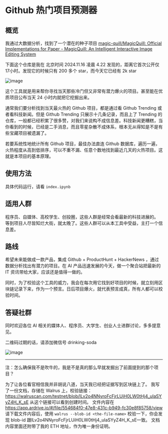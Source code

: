 # Github 热门项目预测器

## 概览
我通过大数据分析，找到了一个潜在的种子项目 [magic-quill/MagicQuill: Official Implementations for Paper - MagicQuill: An Intelligent Interactive Image Editing System](https://github.com/magic-quill/MagicQuill)

下面这个仓库是我在 北京时间 2024.11.16 凌晨 4.22 发现的，距离它首次公开仅 17小时。发现它的时候只有 200 多个 star，而今天它已经有 2k star

![image](https://github.com/user-attachments/assets/33187bbc-f6af-460d-9433-75ea07d89595)

这个工具就是用来帮你寻找当天那些冷门但又非常有潜力爆火的项目。甚至能在优质项目公布当天 24 小时内就把它挖掘出来。

通常我们要分析找到当天最火热的 Github 项目，都是通过看 Github Trending 或者看科技新闻。但是 Github Trending 只展示十几条记录，而且上了 Trending 的仓库，一般都已经积累了很多赞，对我们来说构不成信息差。科技新闻更糟糕，当你看到的时候，已经是二手消息，而且零星杂散​不成体系，根本无从得知是不是有些宝藏项目被遗漏了。

若要系统性地统计所有 Github 项目，最佳办法直连 Github 数据库，遍历一遍，火热程度从高到低排序，可以不重不漏、任意个数地找到最近几天的火热项目。这就是本项目的基本原理。

## 使用方法
具体代码运行，请看 `index.ipynb`

## 适用人群
程序员、自媒体、高校学生、创投圈，这些人群是经常会看最新的科技进展的。 等到项目人尽皆知烂大街，就太晚了。这些人群可以从本工具中受益，主打一个信息差。

## 路线
希望未来能做成一款产品，集成 Github + ProductHunt + HackerNews ，通过数据分析找出有潜力的项目。在 AI 产品迅速发展的今天，做一个聚合站把最新的 IT 资讯带给大家，应该还是值得一做的。

同时，为了校验这个工具的威力，我会在每次用它找到好项目的时候，就立刻用区块链记录下来，作为一个预言。日后项目爆火，就代表预言成真，所有人都可以校验时间。

## 答疑社群
同时欢迎各位 AI 相关的媒体人、程序员、大学生、创业人士进群讨论，多多提意见。

二维码过期的话，请添加微信号 drinking-soda

![image](https://github.com/user-attachments/assets/2f3ee764-304b-407e-80bf-f04d2d29cc8a)


--------------------------------

注：怎么确保我不是吹牛的，我是不是真的那么早就发掘出了前面提到的那个项目？

为了让各位看官相信我并非胡说八道，当天我已经把证据写到区块链上了。
我写了一份文档，存储在 Walrus 上，校验链接：https://walruscan.com/testnet/blob/lLv2o4NNyroFcFjrLUiH0LW0tHj4_ulaSYyZ4H_K_sE 从这个链接可以看到创建时间。
文件内容在 https://app.ardrive.io/#/file/554684f0-47e8-431c-b949-fc30e8f85758/view
请下载文件内容后，使用 `walrus --blob-id <the-file-name>` 校验一下，你会发现 blob-id 跟lLv2o4NNyroFcFjrLUiH0LW0tHj4_ulaSYyZ4H_K_sE一致。
文档内容里面还附带了我的 ETH 地址，作为唯一身份证明。

